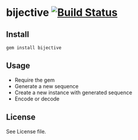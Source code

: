 # bijective [![Build Status](https://travis-ci.org/dnshl/bijective.png)](https://travis-ci.org/dnshl/bijective)

## Install
	gem install bijective

## Usage
- Require the gem
- Generate a new sequence
- Create a new instance with generated sequence
- Encode or decode

## License
See License file.
